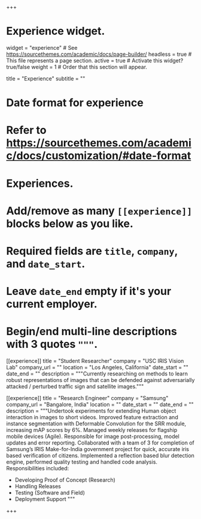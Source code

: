 +++
# Experience widget.
widget = "experience"  # See https://sourcethemes.com/academic/docs/page-builder/
headless = true  # This file represents a page section.
active = true  # Activate this widget? true/false
weight = 1  # Order that this section will appear.

title = "Experience"
subtitle = ""

# Date format for experience
#   Refer to https://sourcethemes.com/academic/docs/customization/#date-format

# Experiences.
#   Add/remove as many `[[experience]]` blocks below as you like.
#   Required fields are `title`, `company`, and `date_start`.
#   Leave `date_end` empty if it's your current employer.
#   Begin/end multi-line descriptions with 3 quotes `"""`.
[[experience]]
  title = "Student Researcher"
  company = "USC IRIS Vision Lab"
  company_url = ""
  location = "Los Angeles, California"
  date_start = ""
  date_end = ""
  description = """Currently researching on methods to learn robust representations of images that can be defended against adversarially attacked / perturbed traffic sign and satellite images."""


[[experience]]
  title = "Research Engineer"
  company = "Samsung"
  company_url = "Bangalore, India"
  location = ""
  date_start = ""
  date_end = ""
  description = """Undertook experiments for extending Human object interaction in images to short videos. Improved feature extraction and instance segmentation with Deformable Convolution for the SRR module, increasing mAP scores by 6%. Managed weekly releases for flagship mobile devices (Agile). Responsible for image post-processing, model updates and error reporting. Collaborated with a team of 3 for completion of Samsung’s IRIS Make-for-India government project for quick, accurate iris based verification of citizens. Implemented a reflection based blur detection engine, performed quality testing and handled code analysis.
  Responsibilities included:
  
  * Developing Proof of Concept (Research)
  * Handling Releases
  * Testing (Software and Field)
  * Deployment Support
  """

+++
